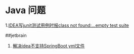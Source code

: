 # Java 问题

1.[IDEA写junit测试用例时报class not found:...empty test suite](https://blog.csdn.net/sinat_25854493/article/details/78153451)



##jetbrain
1. [解决idea不支持SpringBoot yml文件](https://blog.csdn.net/oYiJiuYiJiu1234567/article/details/80825953)